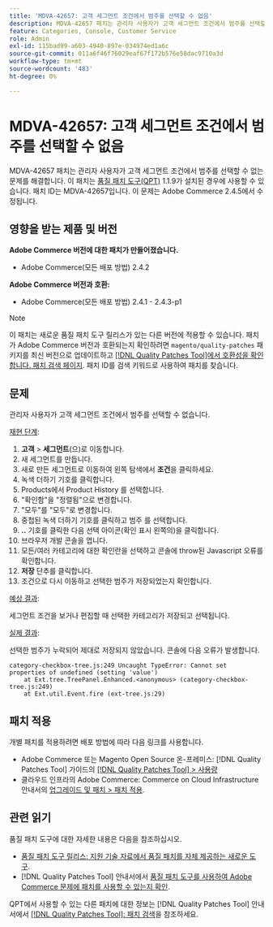 ```yaml
---
title: 'MDVA-42657: 고객 세그먼트 조건에서 범주를 선택할 수 없음'
description: MDVA-42657 패치는 관리자 사용자가 고객 세그먼트 조건에서 범주를 선택할 수 없는 문제를 해결합니다. 이 패치는 [Quality Patches Tool (QPT)](https://experienceleague.adobe.com/en/docs/commerce-operations/tools/quality-patches-tool/quality-patches-tool-to-self-serve-quality-patches) 1.1.9가 설치된 경우 사용할 수 있습니다. 패치 ID는 MDVA-42657입니다. 이 문제는 Adobe Commerce 2.4.5에서 수정됩니다.
feature: Categories, Console, Customer Service
role: Admin
exl-id: 115bad99-a603-4940-897e-034974ed1a6c
source-git-commit: 011a6f46f76029eaf67f172b576e58dac9710a3d
workflow-type: tm+mt
source-wordcount: '483'
ht-degree: 0%

---
```


# MDVA-42657: 고객 세그먼트 조건에서 범주를 선택할 수 없음

MDVA-42657 패치는 관리자 사용자가 고객 세그먼트 조건에서 범주를 선택할 수 없는 문제를 해결합니다. 이 패치는 [품질 패치 도구(QPT)](https://experienceleague.adobe.com/en/docs/commerce-operations/tools/quality-patches-tool/quality-patches-tool-to-self-serve-quality-patches) 1.1.9가 설치된 경우에 사용할 수 있습니다. 패치 ID는 MDVA-42657입니다. 이 문제는 Adobe Commerce 2.4.5에서 수정됩니다.

## 영향을 받는 제품 및 버전

**Adobe Commerce 버전에 대한 패치가 만들어졌습니다.**

* Adobe Commerce(모든 배포 방법) 2.4.2

**Adobe Commerce 버전과 호환:**

* Adobe Commerce(모든 배포 방법) 2.4.1 - 2.4.3-p1

>[!NOTE]
>
>이 패치는 새로운 품질 패치 도구 릴리스가 있는 다른 버전에 적용할 수 있습니다. 패치가 Adobe Commerce 버전과 호환되는지 확인하려면 `magento/quality-patches` 패키지를 최신 버전으로 업데이트하고 [[!DNL Quality Patches Tool]에서 호환성을 확인합니다. 패치 검색 페이지](https://experienceleague.adobe.com/en/docs/commerce-operations/tools/quality-patches-tool/quality-patches-tool-to-self-serve-quality-patches). 패치 ID를 검색 키워드로 사용하여 패치를 찾습니다.

## 문제

관리자 사용자가 고객 세그먼트 조건에서 범주를 선택할 수 없습니다.

<u>재현 단계</u>:

1. **고객** > **세그먼트**(으)로 이동합니다.
1. 새 세그먼트를 만듭니다.
1. 새로 만든 세그먼트로 이동하여 왼쪽 탐색에서 **조건**&#x200B;을 클릭하세요.
1. 녹색 더하기 기호를 클릭합니다.
1. Products에서 Product History 를 선택합니다.
1. &quot;확인함&quot;을 &quot;정렬됨&quot;으로 변경합니다.
1. &quot;모두&quot;를 &quot;모두&quot;로 변경합니다.
1. 중첩된 녹색 더하기 기호를 클릭하고 범주 를 선택합니다.
1. **..** 기호를 클릭한 다음 선택 아이콘(확인 표시 왼쪽의)을 클릭합니다.
1. 브라우저 개발 콘솔을 엽니다.
1. 모든/여러 카테고리에 대한 확인란을 선택하고 콘솔에 throw된 Javascript 오류를 확인합니다.
1. **저장** 단추를 클릭합니다.
1. 조건으로 다시 이동하고 선택한 범주가 저장되었는지 확인합니다.

<u>예상 결과</u>:

세그먼트 조건을 보거나 편집할 때 선택한 카테고리가 저장되고 선택됩니다.

<u>실제 결과</u>:

선택한 범주가 누락되어 제대로 저장되지 않았습니다. 콘솔에 다음 오류가 발생합니다.

```
category-checkbox-tree.js:249 Uncaught TypeError: Cannot set properties of undefined (setting 'value')
    at Ext.tree.TreePanel.Enhanced.<anonymous> (category-checkbox-tree.js:249)
    at Ext.util.Event.fire (ext-tree.js:29)
```

## 패치 적용

개별 패치를 적용하려면 배포 방법에 따라 다음 링크를 사용합니다.

* Adobe Commerce 또는 Magento Open Source 온-프레미스: [!DNL Quality Patches Tool] 가이드의 [[!DNL Quality Patches Tool] > 사용량](/help/tools/quality-patches-tool/usage.md)
* 클라우드 인프라의 Adobe Commerce: Commerce on Cloud Infrastructure 안내서의 [업그레이드 및 패치 > 패치 적용](https://experienceleague.adobe.com/docs/commerce-cloud-service/user-guide/develop/upgrade/apply-patches.html).

## 관련 읽기

품질 패치 도구에 대한 자세한 내용은 다음을 참조하십시오.

* [품질 패치 도구 릴리스: 지원 기술 자료에서 품질 패치를 자체 제공하는 새로운 도구](https://experienceleague.adobe.com/en/docs/commerce-operations/tools/quality-patches-tool/quality-patches-tool-to-self-serve-quality-patches).
* [!DNL Quality Patches Tool] 안내서에서 [품질 패치 도구를 사용하여 Adobe Commerce 문제에 패치를 사용할 수 있는지 확인](/help/tools/quality-patches-tool/patches-available-in-qpt/check-patch-for-magento-issue-with-magento-quality-patches.md).

QPT에서 사용할 수 있는 다른 패치에 대한 정보는 [!DNL Quality Patches Tool] 안내서에서 [[!DNL Quality Patches Tool]: 패치 검색](https://experienceleague.adobe.com/tools/commerce-quality-patches/index.html)을 참조하세요.
